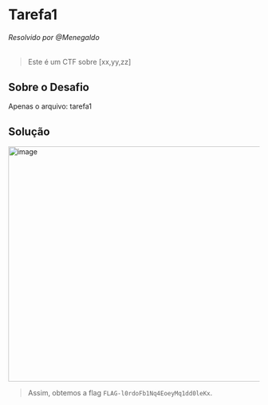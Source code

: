 # Tarefa1

###### Resolvido por @Menegaldo
> Este é um CTF sobre [xx,yy,zz]  

## Sobre o Desafio  

Apenas o arquivo: tarefa1

## Solução

<img width="827" height="471" alt="image" src="https://github.com/user-attachments/assets/148572a5-5662-4a06-a2a4-02479a17d201" />

> Assim, obtemos a flag `FLAG-l0rdoFb1Nq4EoeyMq1dd0leKx`.
